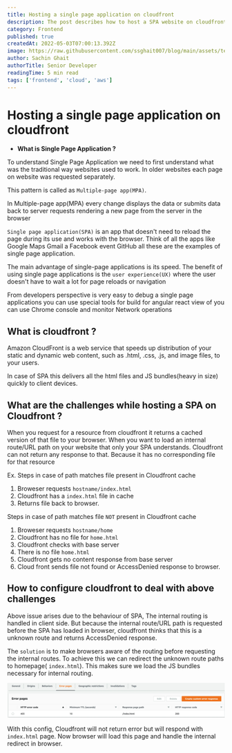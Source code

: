 ```yaml
---
title: Hosting a single page application on cloudfront
description: The post describes how to host a SPA website on cloudfront.
category: Frontend
published: true
createdAt: 2022-05-03T07:00:13.392Z
image: https://raw.githubusercontent.com/ssghait007/blog/main/assets/template.webp
author: Sachin Ghait
authorTitle: Senior Developer
readingTime: 5 min read
tags: ['frontend', 'cloud', 'aws']
---
```


# Hosting a single page application on cloudfront

- **What is Single Page Application ?**

To understand Single Page Application we need to first understand what was the traditional way websites used to work. In older websites each page on website was requested separately.

This pattern is called as `Multiple-page app(MPA)`.

In Multiple-page app(MPA) every change displays the data or submits data back to server requests rendering a new page from the server in the browser

`Single page application(SPA)` is an app that doesn't need to reload the page during its use and works with the browser. Think of all the apps like Google Maps Gmail a Facebook event GitHub all these are the examples of single page application.

The main advantage of single-page applications is its speed. The benefit of using single page applications is the `user experience(UX)` where the user doesn't have to wait a lot for page reloads or navigation

From developers perspective is very easy to debug a single page applications you can use special tools for build for angular react view of you can use Chrome console and monitor Network operations

## **What is cloudfront ?**

Amazon CloudFront is a web service that speeds up distribution of your static and dynamic web content, such as .html, .css, .js, and image files, to your users.

In case of SPA this delivers all the html files and JS bundles(heavy in size) quickly to client devices.

## **What are the challenges while hosting a SPA on Cloudfront ?**

When you request for a resource from cloudfront it returns a cached version of that file to your browser.
When you want to load an internal route/URL path on your website that only your SPA understands. Cloudfront can not return any response to that. Because it has no corresponding file for that resource

Ex.
Steps in case of path matches file present in Cloudfront cache

1.  Broweser requests `hostname/index.html`
2.  Cloudfront has a `index.html` file in cache
3.  Returns file back to browser.

Steps in case of path matches file `NOT` present in Cloudfront cache

1.  Broweser requests `hostname/home`
2.  Cloudfront has no file for `home.html`
3.  Cloudfront checks with base server
4.  There is no file `home.html`
5.  Cloudfront gets no content response from base server
6.  Cloud front sends file not found or AccessDenied response to browser.

## **How to configure cloudfront to deal with above challenges**

Above issue arises due to the behaviour of SPA, The internal routing is handled in client side.
But because the internal route/URL path is requested before the SPA has loaded in browser, cloudfront thinks that this is a unknown route and returns AccessDenied response.

The `solution` is to make browsers aware of the routing before requesting the internal routes.
To achieve this we can redirect the unknown route paths to homepage( `index.html`). This makes sure we load the JS bundles necessary for internal routing.

![image alt text](https://raw.githubusercontent.com/ssghait007/blog/main/assets/cloudfront-err-page-config.webp)

With this config, Cloudfront will not return error but will respond with `index.html` page.
Now browser will load this page and handle the internal redirect in browser.
